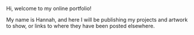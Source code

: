Hi, welcome to my online portfolio!

My name is Hannah, and here I will be publishing my projects and artwork to show, or links to where they have been posted elsewhere.
